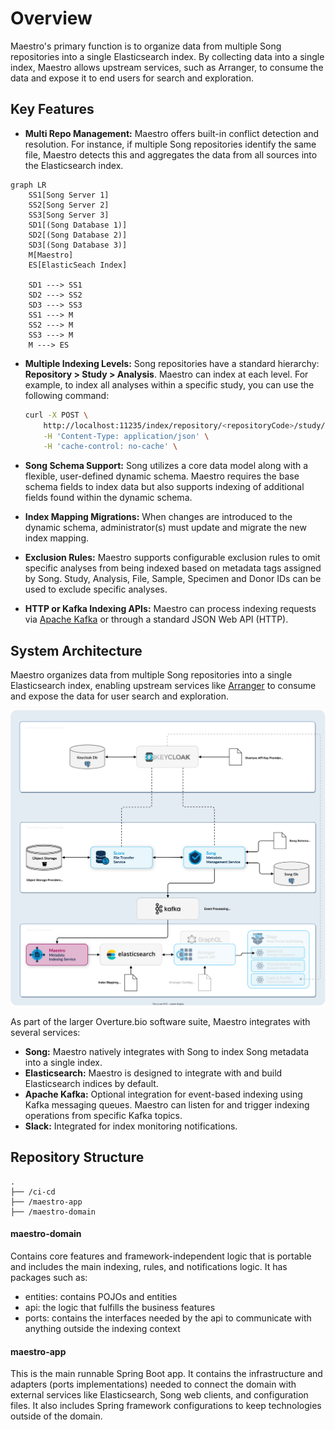 # Overview

Maestro's primary function is to organize data from multiple Song repositories into a single Elasticsearch index. By collecting data into a single index, Maestro allows upstream services, such as Arranger, to consume the data and expose it to end users for search and exploration.

## Key Features

- **Multi Repo Management:** Maestro offers built-in conflict detection and resolution. For instance, if multiple Song repositories identify the same file, Maestro detects this and aggregates the data from all sources into the Elasticsearch index.

```mermaid
graph LR
    SS1[Song Server 1]
    SS2[Song Server 2]
    SS3[Song Server 3]
    SD1[(Song Database 1)]
    SD2[(Song Database 2)]
    SD3[(Song Database 3)]
    M[Maestro]
    ES[ElasticSeach Index]

    SD1 ---> SS1
    SD2 ---> SS2
    SD3 ---> SS3
    SS1 ---> M
    SS2 ---> M
    SS3 ---> M
    M ---> ES
```

- **Multiple Indexing Levels:** Song repositories have a standard hierarchy: **Repository > Study > Analysis**. Maestro can index at each level. For example, to index all analyses within a specific study, you can use the following command:

    ```bash
    curl -X POST \
        http://localhost:11235/index/repository/<repositoryCode>/study/<studyId> \
        -H 'Content-Type: application/json' \
        -H 'cache-control: no-cache' \
    ```

- **Song Schema Support:** Song utilizes a core data model along with a flexible, user-defined dynamic schema. Maestro requires the base schema fields to index data but also supports indexing of additional fields found within the dynamic schema.
 
- **Index Mapping Migrations:** When changes are introduced to the dynamic schema, administrator(s) must update and migrate the new index mapping.

- **Exclusion Rules:** Maestro supports configurable exclusion rules to omit specific analyses from being indexed based on metadata tags assigned by Song. Study, Analysis, File, Sample, Specimen and Donor IDs can be used to exclude specific analyses.

- **HTTP or Kafka Indexing APIs:** Maestro can process indexing requests via <a href="https://kafka.apache.org/" target="_blank" rel="noopener noreferrer">Apache Kafka</a> or through a standard JSON Web API (HTTP).

## System Architecture

Maestro organizes data from multiple Song repositories into a single Elasticsearch index, enabling upstream services like <a href="/documentation/arranger" target="_blank" rel="noopener noreferrer">Arranger</a> to consume and expose the data for user search and exploration.

![Maestro Arch](./assets/maestroDev.svg 'Maestro Architecture Diagram')

As part of the larger Overture.bio software suite, Maestro integrates with several services:

* **Song:** Maestro natively integrates with Song to index Song metadata into a single index.
* **Elasticsearch:** Maestro is designed to integrate with and build Elasticsearch indices by default.
* **Apache Kafka:** Optional integration for event-based indexing using Kafka messaging queues. Maestro can listen for and trigger indexing operations from specific Kafka topics.
* **Slack:** Integrated for index monitoring notifications.

## Repository Structure

```
.
├── /ci-cd
├── /maestro-app
├── /maestro-domain
```

#### maestro-domain

Contains core features and framework-independent logic that is portable and includes the main indexing, rules, and notifications logic. It has packages such as:
- entities: contains POJOs and entities
- api: the logic that fulfills the business features
- ports: contains the interfaces needed by the api to communicate with anything outside the indexing context

#### maestro-app

This is the main runnable Spring Boot app. It contains the infrastructure and adapters (ports implementations) needed to connect the domain with external services like Elasticsearch, Song web clients, and configuration files. It also includes Spring framework configurations to keep technologies outside of the domain.
